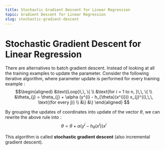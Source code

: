 ```yaml
---
title: Stochastic Gradient Descent for Linear Regression
topic: Gradient Descent for Linear Regression
slug: stochastic-gradient-descent
---
```


# Stochastic Gradient Descent for Linear Regression

There are alternatives to batch gradient descent. Instead of looking at all the training examples to update the parameter. Consider the following iterative algorithm, where parameter update is performed for every training example : 
$$\begin{aligned}
&\text{Loop}\,\, \{ \\
&\text{for i = 1 to n, }\,\, \{ \\
&\theta_{j} = \theta_{j} + \alpha (y^{i} - h_{\theta}(x^{i})) x_{j}^{i},\,\, \text{(for every j)} \\
&\}
&\}
\end{aligned}
$$

By grouping the updates of coordinates into update of the vector $\theta$, we can rewrite the above rule into : $$\theta = \theta + \alpha (y^{i} - h_{\theta}(x^{i})) x^{i}$$

This algorithm is called **stochastic gradient descent** (also incremental gradient descent).
